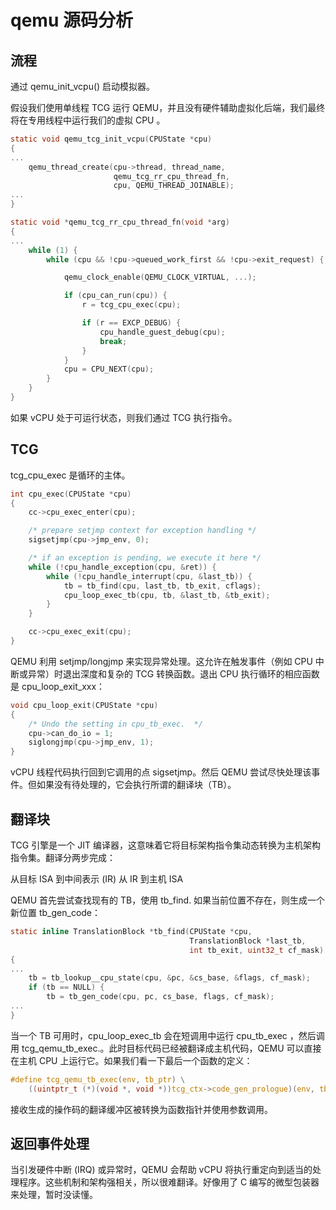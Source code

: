 # qemu 源码分析

## 流程

通过 qemu_init_vcpu() 启动模拟器。

假设我们使用单线程 TCG 运行 QEMU，并且没有硬件辅助虚拟化后端，我们最终将在专用线程中运行我们的虚拟 CPU 。

```c
static void qemu_tcg_init_vcpu(CPUState *cpu)
{
...
    qemu_thread_create(cpu->thread, thread_name,
                       qemu_tcg_rr_cpu_thread_fn,
                       cpu, QEMU_THREAD_JOINABLE);
...
}

static void *qemu_tcg_rr_cpu_thread_fn(void *arg)
{
...
    while (1) {
        while (cpu && !cpu->queued_work_first && !cpu->exit_request) {

            qemu_clock_enable(QEMU_CLOCK_VIRTUAL, ...);

            if (cpu_can_run(cpu)) {
                r = tcg_cpu_exec(cpu);

                if (r == EXCP_DEBUG) {
                    cpu_handle_guest_debug(cpu);
                    break;
                }
            }
            cpu = CPU_NEXT(cpu);
        }
    }
}
```

如果 vCPU 处于可运行状态，则我们通过 TCG 执行指令。

## TCG

tcg_cpu_exec 是循环的主体。

```c
int cpu_exec(CPUState *cpu)
{
    cc->cpu_exec_enter(cpu);

    /* prepare setjmp context for exception handling */
    sigsetjmp(cpu->jmp_env, 0);

    /* if an exception is pending, we execute it here */
    while (!cpu_handle_exception(cpu, &ret)) {
        while (!cpu_handle_interrupt(cpu, &last_tb)) {
            tb = tb_find(cpu, last_tb, tb_exit, cflags);
            cpu_loop_exec_tb(cpu, tb, &last_tb, &tb_exit);
        }
    }

    cc->cpu_exec_exit(cpu);
}
```

QEMU 利用 setjmp/longjmp 来实现异常处理。这允许在触发事件（例如 CPU 中断或异常）时退出深度和复杂的 TCG 转换函数。退出 CPU 执行循环的相应函数是 cpu_loop_exit_xxx：

```c
void cpu_loop_exit(CPUState *cpu)
{
    /* Undo the setting in cpu_tb_exec.  */
    cpu->can_do_io = 1;
    siglongjmp(cpu->jmp_env, 1);
}
```

vCPU 线程代码执行回到它调用的点 sigsetjmp。然后 QEMU 尝试尽快处理该事件。但如果没有待处理的，它会执行所谓的翻译块（TB）。

## 翻译块

TCG 引擎是一个 JIT 编译器，这意味着它将目标架构指令集动态转换为主机架构指令集。翻译分两步完成：

从目标 ISA 到中间表示 (IR)
从 IR 到主机 ISA

QEMU 首先尝试查找现有的 TB，使用 tb_find. 如果当前位置不存在，则生成一个新位置 tb_gen_code：

```c
static inline TranslationBlock *tb_find(CPUState *cpu,
                                        TranslationBlock *last_tb,
                                        int tb_exit, uint32_t cf_mask)
{
...
    tb = tb_lookup__cpu_state(cpu, &pc, &cs_base, &flags, cf_mask);
    if (tb == NULL) {
        tb = tb_gen_code(cpu, pc, cs_base, flags, cf_mask);
...
}
```

当一个 TB 可用时，cpu_loop_exec_tb 会在短调用中运行 cpu_tb_exec ，然后调用 tcg_qemu_tb_exec.。此时目标代码已经被翻译成主机代码，QEMU 可以直接在主机 CPU 上运行它。如果我们看一下最后一个函数的定义：

```c
#define tcg_qemu_tb_exec(env, tb_ptr) \
    ((uintptr_t (*)(void *, void *))tcg_ctx->code_gen_prologue)(env, tb_ptr)
```

接收生成的操作码的翻译缓冲区被转换为函数指针并使用参数调用。

## 返回事件处理

当引发硬件中断 (IRQ) 或异常时，QEMU 会帮助 vCPU 将执行重定向到适当的处理程序。这些机制和架构强相关，所以很难翻译。好像用了 C 编写的微型包装器来处理，暂时没读懂。
